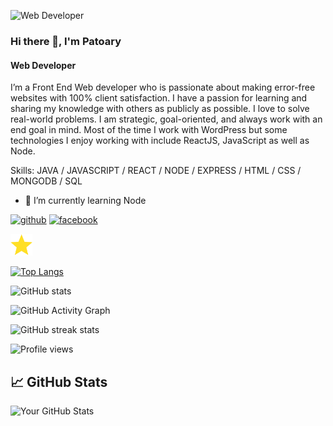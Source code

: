 ![Web Developer](https://cutewallpaper.org/23/web-development-wallpaper-hd/be-your-full-stack-web-developer-and-build-your-complete-website-by-pratim440-fiverr.png)
### Hi there 👋, I'm Patoary
#### Web Developer


I’m a Front End Web developer who is passionate about making error-free websites with 100% client satisfaction. I have a passion for learning and sharing my knowledge with others as publicly as possible. I love to solve real-world problems. I am strategic, goal-oriented, and always work with an end goal in mind. Most of the time I work with WordPress but some technologies I enjoy working with include ReactJS, JavaScript as well as Node.

Skills: JAVA / JAVASCRIPT / REACT / NODE / EXPRESS / HTML / CSS / MONGODB / SQL

- 🌱 I’m currently learning Node 


[<img src='https://cdn.jsdelivr.net/npm/simple-icons@3.0.1/icons/github.svg' alt='github' height='40'>](https://github.com/Patoary)  [<img src='https://cdn.jsdelivr.net/npm/simple-icons@3.0.1/icons/facebook.svg' alt='facebook' height='40'>](https://www.facebook.com/people/Zahidul-Islam-Patoary/100007474845908/)  

<a href='https://stars.github.com/'><img src='https://raw.githubusercontent.com/acervenky/animated-github-badges/master/assets/starbadge.gif' width='35' height='35'></a> 

[![Top Langs](https://github-readme-stats.vercel.app/api/top-langs/?username=Patoary)](https://github.com/anuraghazra/github-readme-stats)

![GitHub stats](https://github-readme-stats.vercel.app/api?username=Patoary&show_icons=true)  

![GitHub Activity Graph](https://activity-graph.herokuapp.com/graph?username=Patoary)  

![GitHub streak stats](https://github-readme-streak-stats.herokuapp.com/?user=Patoary)  

![Profile views](https://gpvc.arturio.dev/Patoary)  

## 📈 GitHub Stats
![Your GitHub Stats](https://github-readme-stats.vercel.app/api?username=Patoary&show_icons=true&theme=radical)

